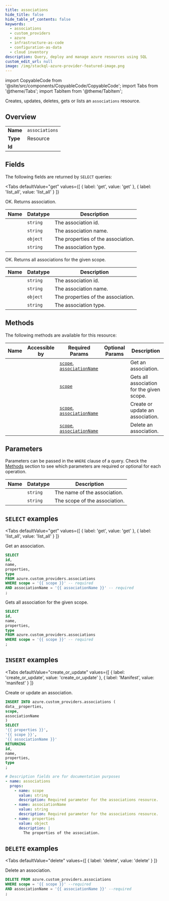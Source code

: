 ```yaml
--- 
title: associations
hide_title: false
hide_table_of_contents: false
keywords:
  - associations
  - custom_providers
  - azure
  - infrastructure-as-code
  - configuration-as-data
  - cloud inventory
description: Query, deploy and manage azure resources using SQL
custom_edit_url: null
image: /img/stackql-azure-provider-featured-image.png
---
```


import CopyableCode from '@site/src/components/CopyableCode/CopyableCode';
import Tabs from '@theme/Tabs';
import TabItem from '@theme/TabItem';

Creates, updates, deletes, gets or lists an <code>associations</code> resource.

## Overview
<table><tbody>
<tr><td><b>Name</b></td><td><code>associations</code></td></tr>
<tr><td><b>Type</b></td><td>Resource</td></tr>
<tr><td><b>Id</b></td><td><CopyableCode code="azure.custom_providers.associations" /></td></tr>
</tbody></table>

## Fields

The following fields are returned by `SELECT` queries:

<Tabs
    defaultValue="get"
    values={[
        { label: 'get', value: 'get' },
        { label: 'list_all', value: 'list_all' }
    ]}
>
<TabItem value="get">

OK. Returns association.

<table>
<thead>
    <tr>
    <th>Name</th>
    <th>Datatype</th>
    <th>Description</th>
    </tr>
</thead>
<tbody>
<tr>
    <td><CopyableCode code="id" /></td>
    <td><code>string</code></td>
    <td>The association id.</td>
</tr>
<tr>
    <td><CopyableCode code="name" /></td>
    <td><code>string</code></td>
    <td>The association name.</td>
</tr>
<tr>
    <td><CopyableCode code="properties" /></td>
    <td><code>object</code></td>
    <td>The properties of the association.</td>
</tr>
<tr>
    <td><CopyableCode code="type" /></td>
    <td><code>string</code></td>
    <td>The association type.</td>
</tr>
</tbody>
</table>
</TabItem>
<TabItem value="list_all">

OK. Returns all associations for the given scope.

<table>
<thead>
    <tr>
    <th>Name</th>
    <th>Datatype</th>
    <th>Description</th>
    </tr>
</thead>
<tbody>
<tr>
    <td><CopyableCode code="id" /></td>
    <td><code>string</code></td>
    <td>The association id.</td>
</tr>
<tr>
    <td><CopyableCode code="name" /></td>
    <td><code>string</code></td>
    <td>The association name.</td>
</tr>
<tr>
    <td><CopyableCode code="properties" /></td>
    <td><code>object</code></td>
    <td>The properties of the association.</td>
</tr>
<tr>
    <td><CopyableCode code="type" /></td>
    <td><code>string</code></td>
    <td>The association type.</td>
</tr>
</tbody>
</table>
</TabItem>
</Tabs>

## Methods

The following methods are available for this resource:

<table>
<thead>
    <tr>
    <th>Name</th>
    <th>Accessible by</th>
    <th>Required Params</th>
    <th>Optional Params</th>
    <th>Description</th>
    </tr>
</thead>
<tbody>
<tr>
    <td><a href="#get"><CopyableCode code="get" /></a></td>
    <td><CopyableCode code="select" /></td>
    <td><a href="#parameter-scope"><code>scope</code></a>, <a href="#parameter-associationName"><code>associationName</code></a></td>
    <td></td>
    <td>Get an association.</td>
</tr>
<tr>
    <td><a href="#list_all"><CopyableCode code="list_all" /></a></td>
    <td><CopyableCode code="select" /></td>
    <td><a href="#parameter-scope"><code>scope</code></a></td>
    <td></td>
    <td>Gets all association for the given scope.</td>
</tr>
<tr>
    <td><a href="#create_or_update"><CopyableCode code="create_or_update" /></a></td>
    <td><CopyableCode code="insert" /></td>
    <td><a href="#parameter-scope"><code>scope</code></a>, <a href="#parameter-associationName"><code>associationName</code></a></td>
    <td></td>
    <td>Create or update an association.</td>
</tr>
<tr>
    <td><a href="#delete"><CopyableCode code="delete" /></a></td>
    <td><CopyableCode code="delete" /></td>
    <td><a href="#parameter-scope"><code>scope</code></a>, <a href="#parameter-associationName"><code>associationName</code></a></td>
    <td></td>
    <td>Delete an association.</td>
</tr>
</tbody>
</table>

## Parameters

Parameters can be passed in the `WHERE` clause of a query. Check the [Methods](#methods) section to see which parameters are required or optional for each operation.

<table>
<thead>
    <tr>
    <th>Name</th>
    <th>Datatype</th>
    <th>Description</th>
    </tr>
</thead>
<tbody>
<tr id="parameter-associationName">
    <td><CopyableCode code="associationName" /></td>
    <td><code>string</code></td>
    <td>The name of the association.</td>
</tr>
<tr id="parameter-scope">
    <td><CopyableCode code="scope" /></td>
    <td><code>string</code></td>
    <td>The scope of the association.</td>
</tr>
</tbody>
</table>

## `SELECT` examples

<Tabs
    defaultValue="get"
    values={[
        { label: 'get', value: 'get' },
        { label: 'list_all', value: 'list_all' }
    ]}
>
<TabItem value="get">

Get an association.

```sql
SELECT
id,
name,
properties,
type
FROM azure.custom_providers.associations
WHERE scope = '{{ scope }}' -- required
AND associationName = '{{ associationName }}' -- required
;
```
</TabItem>
<TabItem value="list_all">

Gets all association for the given scope.

```sql
SELECT
id,
name,
properties,
type
FROM azure.custom_providers.associations
WHERE scope = '{{ scope }}' -- required
;
```
</TabItem>
</Tabs>


## `INSERT` examples

<Tabs
    defaultValue="create_or_update"
    values={[
        { label: 'create_or_update', value: 'create_or_update' },
        { label: 'Manifest', value: 'manifest' }
    ]}
>
<TabItem value="create_or_update">

Create or update an association.

```sql
INSERT INTO azure.custom_providers.associations (
data__properties,
scope,
associationName
)
SELECT 
'{{ properties }}',
'{{ scope }}',
'{{ associationName }}'
RETURNING
id,
name,
properties,
type
;
```
</TabItem>
<TabItem value="manifest">

```yaml
# Description fields are for documentation purposes
- name: associations
  props:
    - name: scope
      value: string
      description: Required parameter for the associations resource.
    - name: associationName
      value: string
      description: Required parameter for the associations resource.
    - name: properties
      value: object
      description: |
        The properties of the association.
```
</TabItem>
</Tabs>


## `DELETE` examples

<Tabs
    defaultValue="delete"
    values={[
        { label: 'delete', value: 'delete' }
    ]}
>
<TabItem value="delete">

Delete an association.

```sql
DELETE FROM azure.custom_providers.associations
WHERE scope = '{{ scope }}' --required
AND associationName = '{{ associationName }}' --required
;
```
</TabItem>
</Tabs>
